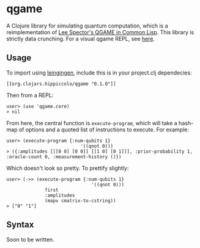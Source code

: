 # qgame

A Clojure library for simulating quantum computation, which is a reimplementation of [Lee Spector's QGAME in Common Lisp](http://faculty.hampshire.edu/lspector/qgame.html). This library is strictly data crunching. For a visual qgame REPL, see [here](https://github.com/zhx2013/qgame-seesaw).

## Usage

To import using [leingingen](http://leiningen.org/), include this is in your project.clj dependecies:

	[[org.clojars.hippiccolo/qgame "0.1.0"]]

Then from a REPL:

	user> (use 'qgame.core)
	> nil

From here, the central function is `execute-program`, which will take a hash-map of options and a quoted list of instructions to execute. For example:

	user> (execute-program {:num-qubits 1}
	                           '((qnot 0)))
	> ({:amplitudes [[[0 0] [0 0]] [[1 0] [0 1]]], :prior-probability 1, :oracle-count 0, :measurement-history ()})

Which doesn't look so pretty. To prettify slightly:

	user> (->> (execute-program {:num-qubits 1}
	                               '((qnot 0)))
	              first
	              :amplitudes
	              (mapv cmatrix-to-cstring))
	> ["0" "1"]

## Syntax

Soon to be written.
